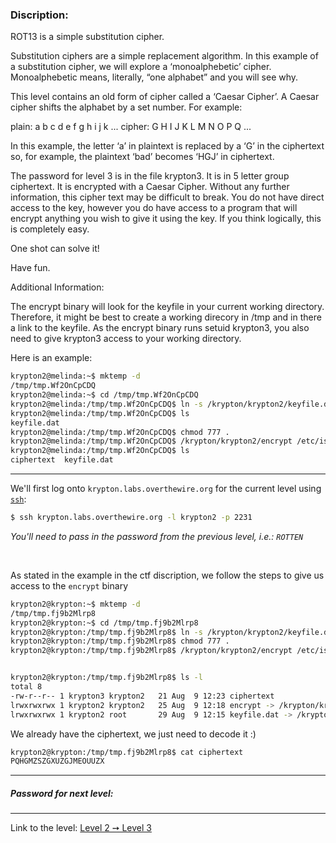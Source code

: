 ### Discription:
ROT13 is a simple substitution cipher.

Substitution ciphers are a simple replacement algorithm. In this example of a
substitution cipher, we will explore a ‘monoalphebetic’ cipher. Monoalphebetic
means, literally, “one alphabet” and you will see why.

This level contains an old form of cipher called a ‘Caesar Cipher’. A Caesar
cipher shifts the alphabet by a set number. For example:

plain:  a b c d e f g h i j k ...
cipher: G H I J K L M N O P Q ...

In this example, the letter ‘a’ in plaintext is replaced by a ‘G’ in the
ciphertext so, for example, the plaintext ‘bad’ becomes ‘HGJ’ in ciphertext.

The password for level 3 is in the file krypton3. It is in 5 letter group
ciphertext. It is encrypted with a Caesar Cipher. Without any further
information, this cipher text may be difficult to break. You do not have
direct access to the key, however you do have access to a program that will
encrypt anything you wish to give it using the key. If you think logically,
this is completely easy.

One shot can solve it!

Have fun.

Additional Information:

The encrypt binary will look for the keyfile in your current working
directory. Therefore, it might be best to create a working direcory in /tmp
and in there a link to the keyfile. As the encrypt binary runs setuid
krypton3, you also need to give krypton3 access to your working directory.

Here is an example:

```zsh
krypton2@melinda:~$ mktemp -d
/tmp/tmp.Wf2OnCpCDQ
krypton2@melinda:~$ cd /tmp/tmp.Wf2OnCpCDQ
krypton2@melinda:/tmp/tmp.Wf2OnCpCDQ$ ln -s /krypton/krypton2/keyfile.dat
krypton2@melinda:/tmp/tmp.Wf2OnCpCDQ$ ls
keyfile.dat
krypton2@melinda:/tmp/tmp.Wf2OnCpCDQ$ chmod 777 .
krypton2@melinda:/tmp/tmp.Wf2OnCpCDQ$ /krypton/krypton2/encrypt /etc/issue
krypton2@melinda:/tmp/tmp.Wf2OnCpCDQ$ ls
ciphertext  keyfile.dat
```

---

We'll first log onto `krypton.labs.overthewire.org` for the current level using [`ssh`](https://linux.die.net/man/1/ssh):

```zsh
$ ssh krypton.labs.overthewire.org -l krypton2 -p 2231
```

_You'll need to pass in the password from the previous level, i.e.: `ROTTEN`_


<br>

As stated in the example in the ctf discription, we follow the steps to give us access to the `encrypt` binary

```zsh
krypton2@krypton:~$ mktemp -d
/tmp/tmp.fj9b2Mlrp8
krypton2@krypton:~$ cd /tmp/tmp.fj9b2Mlrp8
krypton2@krypton:/tmp/tmp.fj9b2Mlrp8$ ln -s /krypton/krypton2/keyfile.dat
krypton2@krypton:/tmp/tmp.fj9b2Mlrp8$ chmod 777 .
krypton2@krypton:/tmp/tmp.fj9b2Mlrp8$ /krypton/krypton2/encrypt /etc/issue


krypton2@krypton:/tmp/tmp.fj9b2Mlrp8$ ls -l
total 8
-rw-r--r-- 1 krypton3 krypton2   21 Aug  9 12:23 ciphertext
lrwxrwxrwx 1 krypton2 krypton2   25 Aug  9 12:18 encrypt -> /krypton/krypton2/encrypt
lrwxrwxrwx 1 krypton2 root       29 Aug  9 12:15 keyfile.dat -> /krypton/krypton2/keyfile.dat
```

We already have the ciphertext, we just need to decode it :)

```zsh
krypton2@krypton:/tmp/tmp.fj9b2Mlrp8$ cat ciphertext
PQHGMZSZGXUZGJMEOUUZX
```



---

##### Password for next level:


---

Link to the level: [Level 2 ➙ Level 3](https://overthewire.org/wargames/krypton/krypton2.html)
